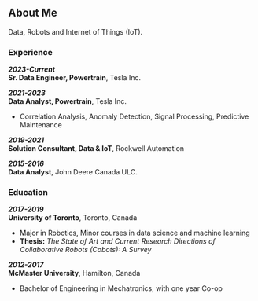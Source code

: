 ## About Me

Data, Robots and Internet of Things (IoT).

### Experience
**_2023-Current_** <br>
**Sr. Data Engineer, Powertrain**, Tesla Inc. 

**_2021-2023_** <br>
**Data Analyst, Powertrain**, Tesla Inc. 
- Correlation Analysis, Anomaly Detection, Signal Processing, Predictive Maintenance

**_2019-2021_** <br>
**Solution Consultant, Data & IoT**, Rockwell Automation 

**_2015-2016_** <br> 
**Data Analyst**, John Deere Canada ULC. 

### Education

**_2017-2019_** <br>
**University of Toronto**, Toronto, Canada 
- Major in Robotics, Minor courses in data science and machine learning
- **Thesis:** _The State of Art and Current Research Directions of Collaborative Robots (Cobots): A Survey_

**_2012-2017_** <br>
**McMaster University**, Hamilton, Canada 
- Bachelor of Engineering in Mechatronics, with one year Co-op

